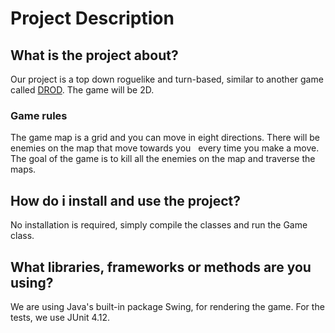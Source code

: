 # Project Description

## What is the project about?
    
Our project is a top down roguelike and turn-based, similar to another game called [DROD](http://caravelgames.com/Articles/Games_2/TSS.html). The game will be 2D.

### Game rules

The game map is a grid and you can move in eight directions. There will be enemies on the map that move towards you   every time you make a move. The goal of the game is to kill all the enemies on the map and traverse the maps. 
    
    
## How do i install and use the project?
  
No installation is required, simply compile the classes and run the Game class.
    
## What libraries, frameworks or methods are you using?

We are using Java's built-in package Swing, for rendering the game. For the tests, we use JUnit 4.12.
